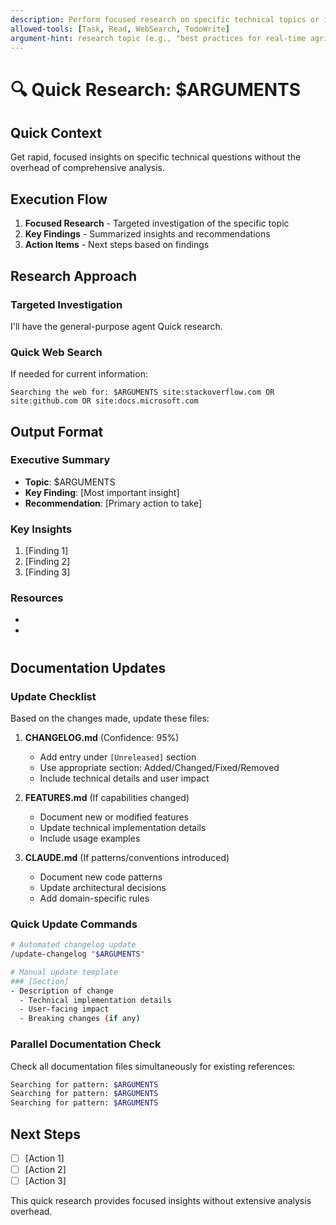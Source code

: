```yaml
---
description: Perform focused research on specific technical topics or implementation approaches
allowed-tools: [Task, Read, WebSearch, TodoWrite]
argument-hint: research topic (e.g., "best practices for real-time agricultural data streaming")
---
```


# 🔍 Quick Research: $ARGUMENTS

## Quick Context
Get rapid, focused insights on specific technical questions without the overhead of comprehensive analysis.

## Execution Flow
1. **Focused Research** - Targeted investigation of the specific topic
2. **Key Findings** - Summarized insights and recommendations
3. **Action Items** - Next steps based on findings

## Research Approach



### Targeted Investigation
I'll have the general-purpose agent Quick research.

### Quick Web Search
If needed for current information:
```
Searching the web for: $ARGUMENTS site:stackoverflow.com OR site:github.com OR site:docs.microsoft.com
```

## Output Format

### Executive Summary
- **Topic**: $ARGUMENTS
- **Key Finding**: [Most important insight]
- **Recommendation**: [Primary action to take]

### Key Insights
1. [Finding 1]
2. [Finding 2]
3. [Finding 3]

### Resources
- [Link 1]: [Description]
- [Link 2]: [Description]

#
## Documentation Updates

<think about what documentation needs updating based on the changes made>

### Update Checklist
Based on the changes made, update these files:

1. **CHANGELOG.md** (Confidence: 95%)
   - Add entry under `[Unreleased]` section
   - Use appropriate section: Added/Changed/Fixed/Removed
   - Include technical details and user impact

2. **FEATURES.md** (If capabilities changed)
   - Document new or modified features
   - Update technical implementation details
   - Include usage examples

3. **CLAUDE.md** (If patterns/conventions introduced)
   - Document new code patterns
   - Update architectural decisions
   - Add domain-specific rules

### Quick Update Commands
```bash
# Automated changelog update
/update-changelog "$ARGUMENTS"

# Manual update template
### [Section]
- Description of change
  - Technical implementation details
  - User-facing impact
  - Breaking changes (if any)
```

### Parallel Documentation Check
Check all documentation files simultaneously for existing references:
```bash
Searching for pattern: $ARGUMENTS
Searching for pattern: $ARGUMENTS
Searching for pattern: $ARGUMENTS
```

## Next Steps
- [ ] [Action 1]
- [ ] [Action 2]
- [ ] [Action 3]

This quick research provides focused insights without extensive analysis overhead.